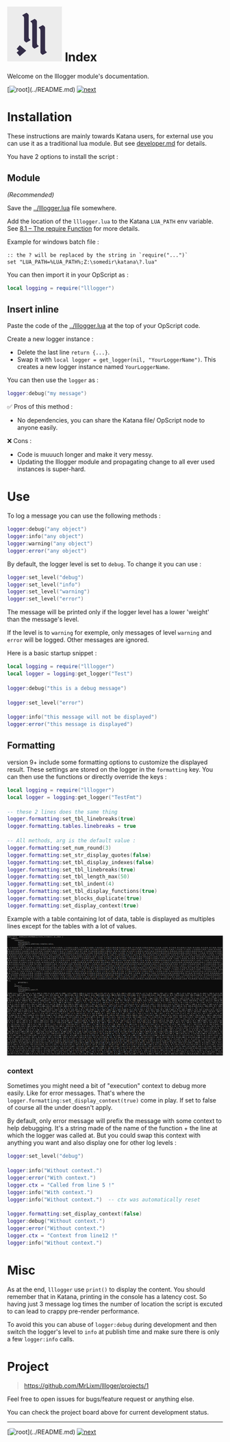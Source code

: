 # ![kui logo](./img/logo.svg) Index

Welcome on the lllogger module's documentation.

[![root](https://img.shields.io/badge/back_to_root-536362?)](../README.md)
[![next](https://img.shields.io/badge/▶_next_page-api-4f4f4f?labelColor=fcb434)](API.md)


# Installation

These instructions are mainly towards Katana users, for external use you
can use it as a traditional lua module. But see [developer.md](DEVELOPER.md#using-outside-of-katana)
for details.

You have 2 options to install the script :

## Module

_(Recommended)_

Save the [../lllogger.lua](../lllogger.lua) file somewhere.

Add the location of the `lllogger.lua` to the Katana `LUA_PATH` env variable.
See [8.1 – The require Function](https://www.lua.org/pil/8.1.html) for more details.

Example for windows batch file :

```batch
:: the ? will be replaced by the string in `require("...")`
set "LUA_PATH=%LUA_PATH%;Z:\somedir\katana\?.lua"
```

You can then import it in your OpScript as :

```lua
local logging = require("lllogger")
```


## Insert inline

Paste the code of the [../lllogger.lua](../lllogger.lua) at
the top of your OpScript code.

Create a new logger instance :

- Delete the last line `return {...}`.
- Swap it with `local logger = get_logger(nil, "YourLoggerName")`. This creates a
new logger instance named `YourLoggerName`.

You can then use the `logger` as :
```lua
logger:debug("my message")
```

✅ Pros of this method :
- No dependencies, you can share the Katana file/ OpScript node to anyone easily.

❌ Cons :
- Code is muuuch longer and make it very messy.
- Updating the lllogger module and propagating change to all ever used instances
is super-hard.

# Use

To log a message you can use the following methods :

```lua
logger:debug("any object")
logger:info("any object")
logger:warning("any object")
logger:error("any object")
```

By default, the logger level is set to `debug`.
To change it you can use :

```lua
logger:set_level("debug")
logger:set_level("info") 
logger:set_level("warning")
logger:set_level("error")
```

The message will be printed only if the logger level has a lower 'weight'
than the message's level.

If the level is to `warning` for exemple, only messages of level `warning` and `error`
will be logged. Other messages are ignored.

Here is a basic startup snippet :

```lua
local logging = require("lllogger")
local logger = logging:get_logger("Test")

logger:debug("this is a debug message")

logger:set_level("error")

logger:info("this message will not be displayed")
logger:error("this message is displayed")
```


## Formatting

version 9+ include some formatting options to customize the displayed result.
These settings are stored on the logger in the `formatting` key. You can then 
use the functions or directly override the keys :

```lua
local logging = require("lllogger")
local logger = logging:get_logger("TestFmt")

-- these 2 lines does the same thing
logger.formatting:set_tbl_linebreaks(true)
logger.formatting.tables.linebreaks = true

-- All methods, arg is the default value :
logger.formatting:set_num_round(3)
logger.formatting:set_str_display_quotes(false)
logger.formatting:set_tbl_display_indexes(false)
logger.formatting:set_tbl_linebreaks(true)
logger.formatting:set_tbl_length_max(50)
logger.formatting:set_tbl_indent(4)
logger.formatting:set_tbl_display_functions(true)
logger.formatting:set_blocks_duplicate(true)
logger.formatting:set_display_context(true)

```

Example with a table containing lot of data, table is displayed as multiples
lines except for the tables with a lot of values.

![fomatting demo](img/fmt-demo.png)

### context

Sometimes you might need a bit of "execution" context to debug more easily.
Like for error messages. That's where the `logger.formatting:set_display_context(true)`
come in play. If set to false of course all the under doesn't apply.

By default, only error message will prefix the message with some context to 
help debugging. It's a string made of the name of the function + the line
at which the logger was called at. But you could swap this context with anything you
want and also display one for other log levels :

```lua
logger:set_level("debug")

logger:info("Without context.")
logger:error("With context.")
logger.ctx = "Called from line 5 !"
logger:info("With context.")
logger:info("Without context.")  -- ctx was automatically reset

logger.formatting:set_display_context(false)
logger:debug("Without context.")
logger:error("Without context.")
logger.ctx = "Context from line12 !"
logger:info("Without context.")
```


# Misc

As at the end, `lllogger` use `print()` to display the content. 
You should remember that in Katana, printing in the console has a latency cost. 
So having just 3 message log times the number of location the script is excuted
to can lead to crappy pre-render performance.

To avoid this you can abuse of `logger:debug` during development and then switch
the logger's level to `info` at publish time and make
sure there is only a few `logger:info` calls.

# Project

> https://github.com/MrLixm/llloger/projects/1

Feel free to open issues for bugs/feature request or anything else.

You can check the project board above for current development status.


---

[![root](https://img.shields.io/badge/back_to_root-536362?)](../README.md)
[![next](https://img.shields.io/badge/▶_next_page-api-4f4f4f?labelColor=fcb434)](API.md)
